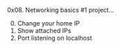 0x08. Networking basics #1
project...

0. Change your home IP
1. Show attached IPs
2. Port listening on localhost
